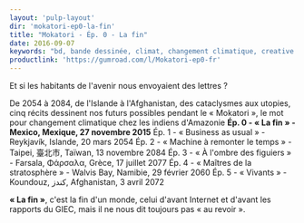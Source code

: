 ```yaml
---
layout: 'pulp-layout'
dir: 'mokatori-ep0-la-fin'
title: "Mokatori - Ép. 0 - La fin"
date: 2016-09-07
keywords: "bd, bande dessinée, climat, changement climatique, creative commons, libre, gratuit"
productlink: 'https://gumroad.com/l/Mokatori-ep0-fr'
---
```


Et si les habitants de l'avenir nous envoyaient des lettres ?

De 2054 à 2084, de l'Islande à l'Afghanistan, des cataclysmes aux utopies, cinq récits dessinent nos futurs possibles pendant le « Mokatori », le mot pour changement climatique chez les indiens d'Amazonie
**Ép. 0 - « La fin » - Mexico, Mexique, 27 novembre 2015**
Ép. 1 - « Business as usual » - Reykjavík, Islande, 20 mars 2054
Ép. 2 - « Machine à remonter le temps » - Taipei, 臺北市, Taïwan, 13 novembre 2084
Ép. 3 - « À l'ombre des figuiers » - Farsala, Φάρσαλα, Grèce, 17 juillet 2077
Ép. 4 - « Maîtres de la stratosphère » - Walvis Bay, Namibie, 29 février 2060
Ép. 5 - « Vivants » - Koundouz, کندز, Afghanistan, 3 avril 2072

**« La fin »**, c'est la fin d'un monde, celui d'avant Internet et d'avant les rapports du GIEC, mais il ne nous dit toujours pas « au revoir ».
